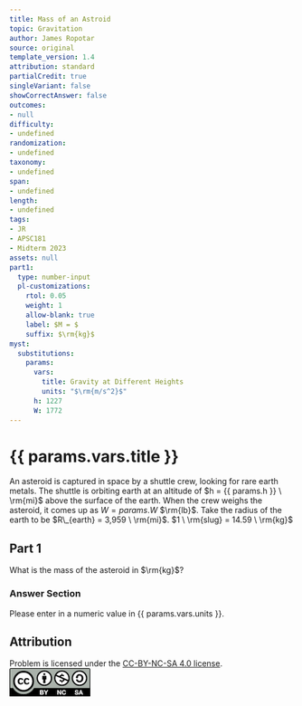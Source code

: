 ```yaml
---
title: Mass of an Astroid
topic: Gravitation
author: James Ropotar
source: original
template_version: 1.4
attribution: standard
partialCredit: true
singleVariant: false
showCorrectAnswer: false
outcomes:
- null
difficulty:
- undefined
randomization:
- undefined
taxonomy:
- undefined
span:
- undefined
length:
- undefined
tags:
- JR
- APSC181
- Midterm 2023
assets: null
part1:
  type: number-input
  pl-customizations:
    rtol: 0.05
    weight: 1
    allow-blank: true
    label: $M = $
    suffix: $\rm{kg}$
myst:
  substitutions:
    params:
      vars:
        title: Gravity at Different Heights
        units: "$\rm{m/s^2}$"
      h: 1227
      W: 1772
---
```

# {{ params.vars.title }}
An asteroid is captured in space by a shuttle crew, looking for rare earth metals. The shuttle is orbiting earth at an altitude of $h = {{ params.h }} \ \rm{mi}$ above the surface of the earth. When the crew weighs the asteroid, it comes up as $W = {{ params.W }}$ $\rm{lb}$.
Take the radius of the earth to be $R\_{earth} = 3,959 \ \rm{mi}$. $1 \ \rm{slug} = 14.59 \ \rm{kg}$

## Part 1

What is the mass of the asteroid in $\rm{kg}$?

### Answer Section

Please enter in a numeric value in {{ params.vars.units }}.

## Attribution

Problem is licensed under the [CC-BY-NC-SA 4.0 license](https://creativecommons.org/licenses/by-nc-sa/4.0/).<br> ![The Creative Commons 4.0 license requiring attribution-BY, non-commercial-NC, and share-alike-SA license.](https://raw.githubusercontent.com/firasm/bits/master/by-nc-sa.png)
